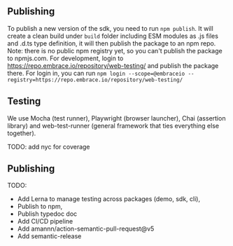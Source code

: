 ## Publishing

To publish a new version of the sdk, you need to run `npm publish`. It will create a clean build under `build` folder
including ESM modules as .js files and .d.ts type definition, it will then publish the package to an npm repo.
Note: there is no public npm registry yet, so you can't publish the package to npmjs.com.
For development, login to https://repo.embrace.io/repository/web-testing/ and publish the package there.
For login in, you can run
`npm login --scope=@embraceio --registry=https://repo.embrace.io/repository/web-testing/`

## Testing

We use Mocha (test runner), Playwright (browser launcher), Chai (assertion library) and web-test-runner (general
framework that ties everything else together).

TODO: add nyc for coverage

## Publishing

TODO:

* Add Lerna to manage testing across packages (demo, sdk, cli),
* Publish to npm,
* Publish typedoc doc
* Add CI/CD pipeline
* Add amannn/action-semantic-pull-request@v5
* Add semantic-release